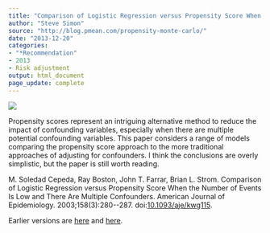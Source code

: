```yaml
---
title: "Comparison of Logistic Regression versus Propensity Score When the Number of Events Is Low and There Are Multiple Confounders"
author: "Steve Simon"
source: "http://blog.pmean.com/propensity-monte-carlo/"
date: "2013-12-20"
categories:
- "*Recommendation"
- 2013
- Risk adjustment
output: html_document
page_update: complete
---
```


![](http://www.pmean.com/new-images/13/propensity-monte-carlo-01.png)

<!---More--->

Propensity scores represent an intriguing alternative method to reduce the impact of confounding variables, especially when there are multiple potential confounding variables. This paper considers a range of models comparing the propensity score approach to the more traditional approaches of adjusting for confounders. I think the conclusions are overly simplistic, but the paper is still worth reading.

M. Soledad Cepeda, Ray Boston, John T. Farrar, Brian L. Strom. Comparison of Logistic Regression versus Propensity Score When the Number of Events Is Low and There Are Multiple Confounders. American Journal of Epidemiology. 2003;158(3):280--287. doi:[10.1093/aje/kwg115][doi1]. 


[doi1]: https://doi.org/10.1093/aje/kwg115


 
Earlier versions are [here][sim1] and [here][sim2].
 
[sim1]: http://blog.pmean.com/propensity-monte-carlo/
[sim2]: http://new.pmean.com/propensity-monte-carlo/
 
